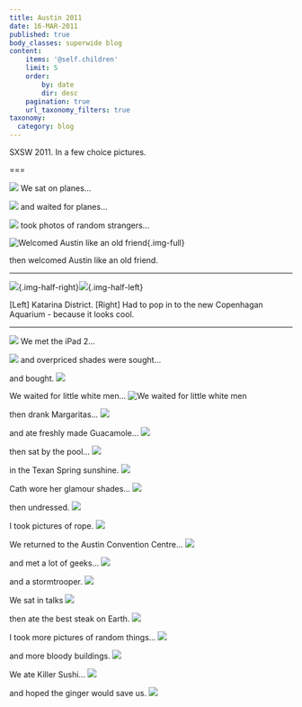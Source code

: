 ```yaml
---
title: Austin 2011
date: 16-MAR-2011
published: true
body_classes: superwide blog
content:
    items: '@self.children'
    limit: 5
    order:
        by: date
        dir: desc
    pagination: true
    url_taxonomy_filters: true
taxonomy:
  category: blog
---
```



SXSW 2011.  In a few choice pictures.

===



![](blog3.jpg)
We sat on planes...

![](blog13.jpg)
and waited for planes...

![](blog14.jpg)
took photos of random strangers...

![Welcomed Austin like an old friend](blog52.jpg){.img-full}
<p class="caption">then welcomed Austin like an old friend.</p>
<hr/>

![](blog25.jpg){.img-half-right}![](blog26.jpg){.img-half-left}
<p class="caption">[Left] Katarina District.   [Right] Had to pop in to the new Copenhagan Aquarium -  because it looks cool.</p>
<hr/>




![](blog16.jpg)
We met the iPad 2...

![](blog5.jpg)
and overpriced shades were sought...

and bought.
![](bob.jpg)


We waited for little white men...
![We waited for little white men](blog6.jpg)


then drank Margaritas...
![](blog8.jpg)

and ate freshly made Guacamole...
![](blog7.jpg)

then sat by the pool...
![](blog101.jpg)

in the Texan Spring sunshine.
![](paul.jpg)

Cath wore her glamour shades...
![](cath.jpg)

then undressed.
![](shoes.jpg)

I took pictures of rope.
![](blog15.jpg)

We returned to the Austin Convention Centre...
![](blog2.jpg)

and met a lot of geeks...
![](blog61.jpg)

and a stormtrooper.
![](blog9.jpg)

We sat in talks
![](blog12.jpg)

then ate the best steak on Earth.
![](blog41.jpg)

I took more pictures of random things...
![](blog1.jpg)

and more bloody buildings.
![](building.jpg)

We ate Killer Sushi...
![](blog10.jpg)

and hoped the ginger would save us.
![](blog19.jpg)


